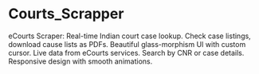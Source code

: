 # Courts_Scrapper
eCourts Scraper: Real-time Indian court case lookup. Check case listings, download cause lists as PDFs. Beautiful glass-morphism UI with custom cursor. Live data from eCourts services. Search by CNR or case details. Responsive design with smooth animations.
